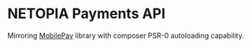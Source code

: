 # NETOPIA Payments API

Mirroring [MobilePay](https://github.com/mobilpay/PHP_CARD) library with composer PSR-0 autoloading capability.